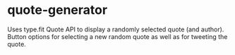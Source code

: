 # quote-generator

Uses type.fit Quote API to display a randomly selected quote (and author). Button options for selecting a new random quote as well as for tweeting the quote.